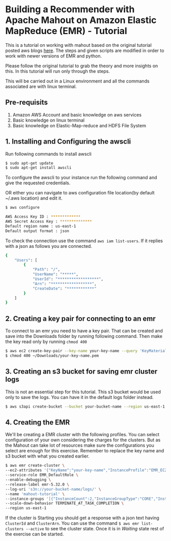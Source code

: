# Building a Recommender with Apache Mahout on Amazon Elastic MapReduce (EMR) - Tutorial

This is a tutorial on working with mahout based on the original tutorial posted aws blogs [here](https://aws.amazon.com/blogs/big-data/building-a-recommender-with-apache-mahout-on-amazon-elastic-mapreduce-emr/). The steps and given scripts are modified in order to work with newer versions of EMR and python. 

Please follow the original tutorial to grab the theory and more insights on this. In this tutorial will run only through the steps.

This will be carried out in a Linux environment and all the commands associated are with linux terminal.

## Pre-requisits

1. Amazon AWS Account and basic knowledge on aws services
2. Basic knowledge on linux terminal
3. Basic knowledge on Elastic-Map-reduce and HDFS File System

## 1. Installing and Configuring the awscli

Run following commands to install awscli
```bash
$ sudo apt-get update
$ sudo apt-get install awscli
```
To configure the awscli to your instance run the following command and give the requested credentials.

OR either you can navigate to aws configuration file location(by default ~/.aws location) and edit it.
```bash
$ aws configure

AWS Access Key ID : *************
AWS Secret Access Key : **************
Default region name : us-east-1 
Default output format : json
```
To check the connection use the command `aws iam list-users`. If it replies with a json as follows you are connected.

```bash
{
    "Users": [
        {
            "Path": "/",
            "UserName": "*****",
            "UserId": "******************",
            "Arn": "******************",
            "CreateDate": "************"
        }
    ]
}

```

## 2. Creating a key pair for connecting to an emr
To connect to an emr you need to have a key pair. That can be created and save into the Downloads folder by running following command. Then make the key read only by running `chmod 400` 

```bash
$ aws ec2 create-key-pair --key-name your-key-name --query 'KeyMaterial' --output text > ~/Downloads/your-key-name.pem
$ chmod 400 ~/Downloads/your-key-name.pem
```
## 3. Creating an s3 bucket for saving emr cluster logs
This is not an essential step for this tutorial. This s3 bucket would be used only to save the logs. You can have it in the default logs folder instead.
```bash
$ aws s3api create-bucket --bucket your-bucket-name --region us-east-1
```
## 4. Creating the EMR
We'll be creating a EMR cluster with the following profiles. You can select configuration of your own considering the charges for the clusters. But as the Mahout can take lot of resources make sure the configurations you select are enough for this exercise. Remember to replace the key name and s3 bucket with what you created earlier. 
```bash
$ aws emr create-cluster \
--ec2-attributes '{"KeyName":"your-key-name","InstanceProfile":"EMR_EC2_DefaultRole"}' \
--service-role EMR_DefaultRole \
--enable-debugging \
--release-label emr-5.32.0 \
--log-uri 's3n://your-bucket-name/logs/' \
--name 'mahout-tutorial' \
--instance-groups '[{"InstanceCount":2,"InstanceGroupType":"CORE","InstanceType":"m5.xlarge","Name":"Core Instance Group"},{"InstanceCount":1,"InstanceGroupType":"MASTER","InstanceType":"m5.xlarge","Name":"Master Instance Group"}]' \
--scale-down-behavior TERMINATE_AT_TASK_COMPLETION \
--region us-east-1
```
If the cluster is Starting you should get a response with a json text having `ClusterId` and `ClusterArn`. You can use the command `$ aws emr list-clusters --active` to see the cluster state. Once it is in *Waiting* state rest of the exercise can be started.